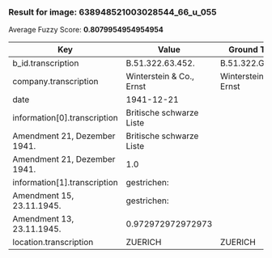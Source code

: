 ### Result for image: 638948521003028544_66_u_055
Average Fuzzy Score: **0.8079954954954954**
<small>

| Key | Value | Ground Truth | Score |
| --- | --- | --- | --- |
| b_id.transcription | B.51.322.63.452. | B.51.322.GB.452. | 0.875 |
| company.transcription | Winterstein & Co., Ernst | Winterstein & Co., Ernst | 1.0 |
| date | 1941-12-21 |  | 0.0 |
| information[0].transcription | Britische schwarze Liste
Amendment 21, Dezember 1941. | Britische schwarze Liste
Amendment 21, Dezember 1941. | 1.0 |
| information[1].transcription | gestrichen:
Amendment 15, 23.11.1945. | gestrichen:
Amendment 13, 23.11.1945. | 0.972972972972973 |
| location.transcription | ZUERICH | ZUERICH | 1.0 |

</small>
